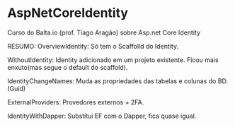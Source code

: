 # AspNetCoreIdentity
Curso do Balta.io (prof. Tiago Aragão) sobre Asp.net Core Identity

RESUMO:
OverviewIdentity: Só tem o Scaffolld do Identity.

WithoutIdentity: Identity adicionado em um projeto existente. Ficou mais enxuto(mas segue o default do scaffold).

IdentityChangeNames: Muda as propriedades das tabelas e colunas do BD. (Guid)

ExternalProviders: Provedores externos + 2FA.

IdentityWithDapper: Substitui EF com o Dapper, fica quase igual.
